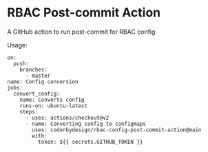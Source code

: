 # RBAC Post-commit Action
A GitHub action to run post-commit for RBAC config

Usage:
```
on:
  push:
    branches:
      - master
name: Config conversion
jobs:
  convert_config:
    name: Converts config
    runs-on: ubuntu-latest
    steps:
      - uses: actions/checkout@v2
      - name: Converting config to configmaps
        uses: coderbydesign/rbac-config-post-commit-action@main
        with:
          token: ${{ secrets.GITHUB_TOKEN }}
```